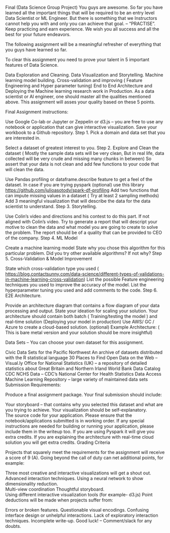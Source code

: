 Final (Data Science Group Project)
You guys are awesome. So far you have learned all the important things that will be required to be an entry level Data Scientist or ML Engineer. But there is something that we Instructors cannot help you with and only you can achieve that goal. – “PRACTISE”. Keep practicing and earn experience. We wish you all success and all the best for your future endeavors.

The following assignment will be a meaningful refresher of everything that you guys have learned so far.

To clear this assignment you need to prove your talent in 5 important features of Data Science.

Data Exploration and Cleaning.
Data Visualization and Storytelling.
Machine learning model building.
Cross-validation and improving ( Feature Engineering and Hyper parameter tuning)
End to End Architecture and Deploying the Machine learning research work in Production.
As a data scientist or AI engineer, one should master all the qualities mentioned above. This assignment will asses your quality based on these 5 points.

Final Assignment instructions:

Use Google Co-lab or Jupyter or Zeppelin or d3.js – you are free to use any notebook or application that can give interactive visualization.
Save your workbook to a Github repository.
Step 1. Pick a domain and data set that you are interested in. 

Select a dataset of greatest interest to you.
Step 2. Explore and Clean the dataset ( Mostly the sample data sets will be very clean, But in real life, data collected will be very crude and missing many chunks in between) So assert that your data is not clean and add few functions to your code that will clean the data. 

Use Pandas profiling or dataframe.describe feature to get a feel of the dataset.  In case if you are trying pyspark (optional)  use this library https://github.com/julioasotodv/spark-df-profiling
Add two functions that can impute missing values in a dataset ( Try at least 2 sampling methods)
Add 3 meaningful visualization that will describe the data for the data scientist to understand.
Step 3. Storytelling. 

Use Colin’s video and directions and his contest to do this part.
If not aligned with Colin’s video. Try to generate a report that will descript your motive to clean the data and what model you are going to create to solve the problem. The report should be of a quality that can be provided to CEO of the company.
Step 4.  ML Model

Create a machine learning model
State why you chose this algorithm for this particular problem.
Did you try other available algorithms? If not why?
Step 5. Cross-Validation & Model Improvement

State which cross-validation type you used ( https://blog.contactsunny.com/data-science/different-types-of-validations-in-machine-learning-cross-validation)
List the possible Feature engineering techniques you used to improve the accuracy of the model.
List the hyperparameter tuning you used and add comments to the code.
Step 6. E2E Architecture. 

Provide an architecture diagram that contains a flow diagram of your data processing and output.
State your ideation for scaling your solution.
Your architecture should contain both batch ( Training/testing the model ) and real-time solution (Deploying your model in production)
Use AWS/ GC / Azure to create a cloud-based solution. (optional)
Example Architecture: ( This is bare metal version and your solution should be more insightful)



Data Sets – You can choose your own dataset for this assignment. 

Civic Data Sets for the Pacific Northwest 
An archive of datasets distributed with the R statistical language 
30 Places to Find Open Data on the Web – Visual.ly 
Office for National Statistics (UK) – a repository of detailed statistics about Great Britain and Northern Irland 
World Bank Data Catalog 
CDC NCHS Data – CDC’s National Center for Health Statistics Data Access 
Machine Learning Repository – large variety of maintained data sets 
Submission Requirements:  

Produce a final assignment package. Your final submission should include: 

Your storyboard – that contains why you selected this dataset and what are you trying to achieve. 
Your visualization should be self-explanatory.  
The source code for your application. Please ensure that the notebook/applications submitted is in working order. If any special instructions are needed for building or running your application, please include them in the writeup too. 
If you are using Pyspark it will give you extra credits.
If you are explaining the architecture with real-time cloud solution you will get extra credits.
Grading Criteria 

Projects that squarely meet the requirements for the assignment will receive a score of 9 (A). Going beyond the call of duty can net additional points, for example: 

Three most creative and interactive visualizations will get a shout out. 
Advanced interaction techniques. 
Using a neural network to show dimensionality reduction.  
Multi-view coordination 
Thoughtful storyboard.  
Using different interactive visualization tools (for example- d3.js)
Point deductions will be made when projects suffer from: 

Errors or broken features. 
Questionable visual encodings. 
Confusing interface design or unhelpful interactions. 
Lack of exploratory interaction techniques.
Incomplete write-up.
Good luck! – Comment/slack for any doubts.